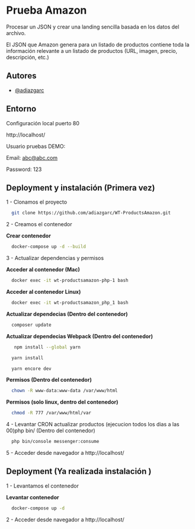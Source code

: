 # Prueba Amazon

Procesar un JSON y crear una landing sencilla basada en los datos del archivo.

El JSON que Amazon genera para un listado de productos contiene toda la información relevante a un listado de productos (URL, imagen, precio, descripción, etc.)


## Autores

- [@adiazgarc](https://github.com/adiazgarc)


## Entorno

Configuración local puerto 80 

http://localhost/

Usuario pruebas DEMO:

Email: abc@abc.com

Password: 123

## Deployment y instalación (Primera vez)

1 - Clonamos el proyecto

```bash
  git clone https://github.com/adiazgarc/WT-ProductsAmazon.git
```

2 - Creamos el contenedor

**Crear contenedor**
```bash
  docker-compose up -d --build
```

3 - Actualizar dependencias y permisos

**Acceder al contenedor (Mac)**
```bash
  docker exec -it wt-productsamazon-php-1 bash
```
**Acceder al contenedor Linux)**
```bash
  docker exec -it wt-productsamazon_php_1 bash
```

**Actualizar dependecias (Dentro del contenedor)**
```bash
  composer update
```
**Actualizar dependecias Webpack (Dentro del contenedor)**
```bash
   npm install --global yarn
```
```bash
  yarn install
```
```bash
  yarn encore dev
```

**Permisos (Dentro del contenedor)**
```bash
  chown -R www-data:www-data /var/www/html
```

**Permisos (solo linux, dentro del contenedor)**
```bash
  chmod -R 777 /var/www/html/var
```

4 - Levantar CRON actualizar productos (ejecucion todos los dias a las 00)php bin/ (Dentro del contenedor)
```bash
  php bin/console messenger:consume
```

5 - Acceder desde navegador a http://localhost/


## Deployment (Ya realizada instalación )

1 - Levantamos el contenedor

**Levantar contenedor**
```bash
  docker-compose up -d
```
2 - Acceder desde navegador a http://localhost/